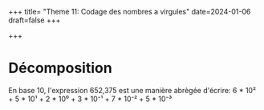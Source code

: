+++
title= "Theme 11: Codage des nombres a virgules"
date=2024-01-06
draft=false
+++



+++
# Décomposition

En base 10, l'expression 652,375 est une manière abrègée d'écrire: 6 * 10² + 5 * 10¹ + 2 * 10⁰ + 3 * 10⁻¹ + 7 * 10⁻² + 5 * 10⁻³  